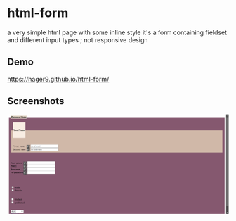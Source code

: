 # html-form
a very simple html page with some inline style
it's a form containing fieldset and different input types ;
not responsive design

## Demo 
  https://hager9.github.io/html-form/

## Screenshots
![Page](https://github.com/hager9/html-form/blob/main/Screenshot%202024-10-10%20174333.png)
